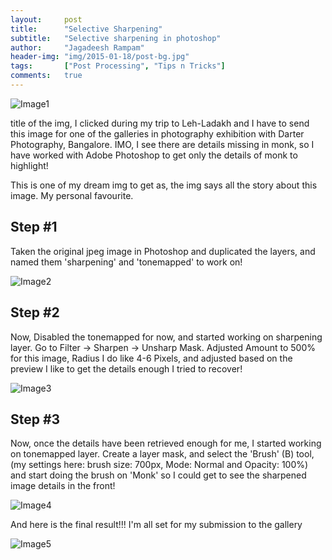 ```yaml
---
layout:     post
title:      "Selective Sharpening"
subtitle:   "Selective sharpening in photoshop"
author:     "Jagadeesh Rampam"
header-img: "img/2015-01-18/post-bg.jpg"
tags:       ["Post Processing", "Tips n Tricks"]
comments:   true
---
```


<img src="{{ site.baseurl }}/img/2015-01-18/image002.jpg" alt="Image1">

<p>title of the img, I clicked during my trip to Leh-Ladakh and I have to send this image for one of the galleries in photography exhibition with Darter Photography, Bangalore. IMO, I see there are details missing in monk, so I have worked with Adobe Photoshop to get only the details of monk to highlight!</p>

<p>This is one of my dream img to get as, the img <composition> says all the story about this image. My personal favourite.</p>

<h2 class="section-heading">Step #1</h2>
<p>Taken the original jpeg image in Photoshop and duplicated the layers, and named them 'sharpening' and 'tonemapped' to work on!</p>

<img src="{{ site.baseurl }}/img/2015-01-18/image004.gif" alt="Image2">

<h2 class="section-heading">Step #2</h2>
<p>Now, Disabled the tonemapped for now, and started working on sharpening layer. Go to Filter -> Sharpen -> Unsharp Mask. Adjusted Amount to 500% for this image, Radius I do like 4-6 Pixels, and adjusted based on the preview I like to get the details enough I tried to recover!</p>

<img src="{{ site.baseurl }}/img/2015-01-18/image006.gif" alt="Image3">

<h2 class="section-heading">Step #3</h2>
<p>Now, once the details have been retrieved enough for me, I started working on tonemapped layer. Create a layer mask, and select the 'Brush' (B) tool, (my settings here: brush size: 700px, Mode: Normal and Opacity: 100%) and start doing the brush on 'Monk' so I could get to see the sharpened image details in the front!</p>

<img src="{{ site.baseurl }}/img/2015-01-18/image008.gif" alt="Image4">

<p>And here is the final result!!! I'm all set for my submission to the gallery</p>

<img src="{{ site.baseurl }}/img/2015-01-18/image010.jpg" alt="Image5">
